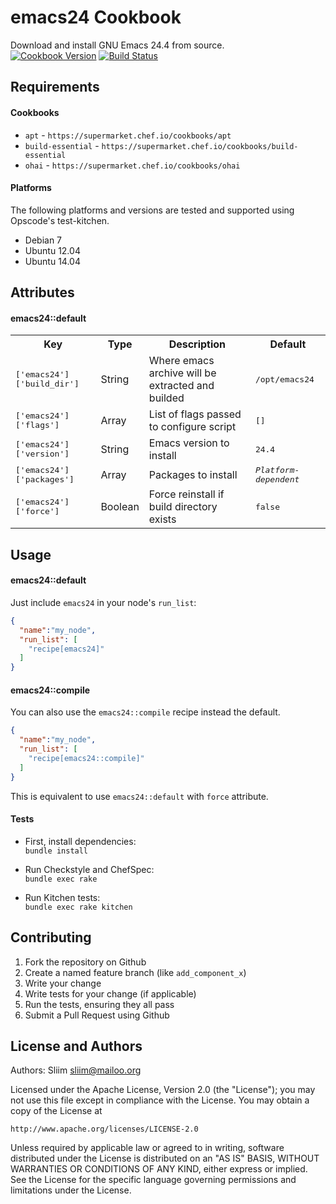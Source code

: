 emacs24 Cookbook
================
Download and install GNU Emacs 24.4 from source.  
[![Cookbook Version](https://img.shields.io/cookbook/v/emacs24.svg)](https://community.opscode.com/cookbooks/emacs24) [![Build Status](https://travis-ci.org/sliim-cookbooks/emacs24.svg?branch=master)](https://travis-ci.org/sliim-cookbooks/emacs24) 

Requirements
------------
#### Cookbooks
- `apt` - `https://supermarket.chef.io/cookbooks/apt`
- `build-essential` - `https://supermarket.chef.io/cookbooks/build-essential`
- `ohai` - `https://supermarket.chef.io/cookbooks/ohai`

#### Platforms
The following platforms and versions are tested and supported using Opscode's test-kitchen.
- Debian 7
- Ubuntu 12.04
- Ubuntu 14.04

Attributes
----------
#### emacs24::default
<table>
<tr>
<th>Key</th>
<th>Type</th>
<th>Description</th>
<th>Default</th>
</tr>
<tr>
<td><tt>['emacs24']['build_dir']</tt></td>
<td>String</td>
<td>Where emacs archive will be extracted and builded</td>
<td><tt>/opt/emacs24</tt></td>
</tr>
<tr>
<td><tt>['emacs24']['flags']</tt></td>
<td>Array</td>
<td>List of flags passed to configure script</td>
<td><tt>[]</tt></td>
</tr>
<tr>
<td><tt>['emacs24']['version']</tt></td>
<td>String</td>
<td>Emacs version to install</td>
<td><tt>24.4</tt></td>
</tr>
<tr>
<td><tt>['emacs24']['packages']</tt></td>
<td>Array</td>
<td>Packages to install</td>
<td><tt><i>Platform-dependent</i></tt></td>
</tr>
<tr>
<td><tt>['emacs24']['force']</tt></td>
<td>Boolean</td>
<td>Force reinstall if build directory exists</td>
<td><tt>false</tt></td>
</tr>
</table>

Usage
-----
#### emacs24::default
Just include `emacs24` in your node's `run_list`:

```json
{
  "name":"my_node",
  "run_list": [
    "recipe[emacs24]"
  ]
}
```

#### emacs24::compile
You can also use the `emacs24::compile` recipe instead the default.

```json
{
  "name":"my_node",
  "run_list": [
    "recipe[emacs24::compile]"
  ]
}
```
This is equivalent to use `emacs24::default` with `force` attribute.

#### Tests

- First, install dependencies:  
`bundle install`

- Run Checkstyle and ChefSpec:  
`bundle exec rake`

- Run Kitchen tests:  
`bundle exec rake kitchen`  

Contributing
------------
1. Fork the repository on Github
2. Create a named feature branch (like `add_component_x`)
3. Write your change
4. Write tests for your change (if applicable)
5. Run the tests, ensuring they all pass
6. Submit a Pull Request using Github

License and Authors
-------------------
Authors: Sliim <sliim@mailoo.org> 

Licensed under the Apache License, Version 2.0 (the "License"); you may not use this file except in compliance with the License. You may obtain a copy of the License at

    http://www.apache.org/licenses/LICENSE-2.0

Unless required by applicable law or agreed to in writing, software distributed under the License is distributed on an "AS IS" BASIS, WITHOUT WARRANTIES OR CONDITIONS OF ANY KIND, either express or implied. See the License for the specific language governing permissions and limitations under the License.
